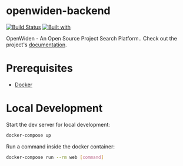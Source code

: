 # openwiden-backend

[![Build Status](https://travis-ci.com/OpenWiden/openwiden-backend.svg?branch=master)](https://travis-ci.com/OpenWiden/openwiden-backend)
[![Built with](https://img.shields.io/badge/Built_with-Cookiecutter_Django_Rest-F7B633.svg)](https://github.com/agconti/cookiecutter-django-rest)

OpenWiden - An Open Source Project Search Platform.. Check out the project's [documentation](http://OpenWiden.github.io/openwiden-backend/).

# Prerequisites

- [Docker](https://docs.docker.com/docker-for-mac/install/)  

# Local Development

Start the dev server for local development:
```bash
docker-compose up
```

Run a command inside the docker container:

```bash
docker-compose run --rm web [command]
```
